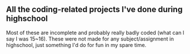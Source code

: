 ## All the coding-related projects I've done during highschool
Most of these are incomplete and probably really badly coded (what can I say I was 15~16). These were not made for any subject/assignment in highschool, just something I'd do for fun in my spare time.
